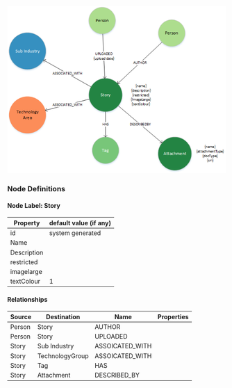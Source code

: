 ![BModel](../images/StoryMetaModel.png)

### **Node Definitions**

#### Node Label: Story

|Property|default value (if any)|
|----|----|
|id|system generated
|Name |
|Description  
|restricted
|imagelarge
|textColour|1


#### Relationships

|Source|Destination|Name|Properties|
|----|----|----|----|
|Person|Story|AUTHOR
|Person|Story|UPLOADED
|Story|Sub Industry|ASSOICATED_WITH
|Story|TechnologyGroup|ASSOICATED_WITH
|Story|Tag|HAS
|Story|Attachment|DESCRIBED_BY

